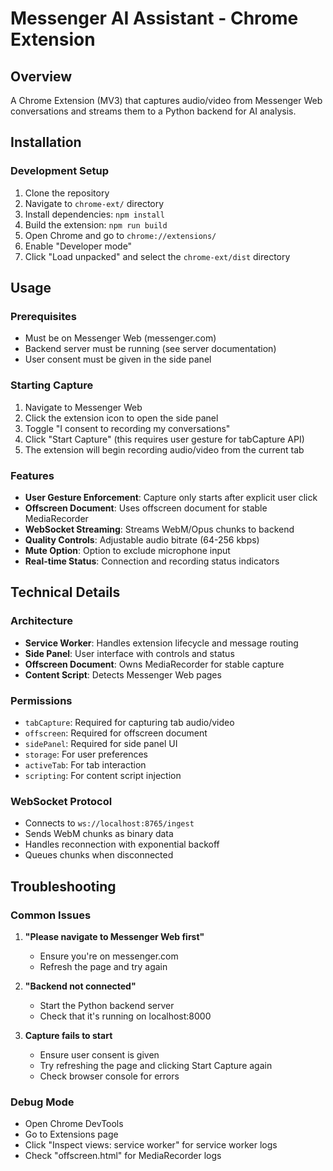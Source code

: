 # Messenger AI Assistant - Chrome Extension

## Overview
A Chrome Extension (MV3) that captures audio/video from Messenger Web conversations and streams them to a Python backend for AI analysis.

## Installation

### Development Setup
1. Clone the repository
2. Navigate to `chrome-ext/` directory
3. Install dependencies: `npm install`
4. Build the extension: `npm run build`
5. Open Chrome and go to `chrome://extensions/`
6. Enable "Developer mode"
7. Click "Load unpacked" and select the `chrome-ext/dist` directory

## Usage

### Prerequisites
- Must be on Messenger Web (messenger.com)
- Backend server must be running (see server documentation)
- User consent must be given in the side panel

### Starting Capture
1. Navigate to Messenger Web
2. Click the extension icon to open the side panel
3. Toggle "I consent to recording my conversations"
4. Click "Start Capture" (this requires user gesture for tabCapture API)
5. The extension will begin recording audio/video from the current tab

### Features
- **User Gesture Enforcement**: Capture only starts after explicit user click
- **Offscreen Document**: Uses offscreen document for stable MediaRecorder
- **WebSocket Streaming**: Streams WebM/Opus chunks to backend
- **Quality Controls**: Adjustable audio bitrate (64-256 kbps)
- **Mute Option**: Option to exclude microphone input
- **Real-time Status**: Connection and recording status indicators

## Technical Details

### Architecture
- **Service Worker**: Handles extension lifecycle and message routing
- **Side Panel**: User interface with controls and status
- **Offscreen Document**: Owns MediaRecorder for stable capture
- **Content Script**: Detects Messenger Web pages

### Permissions
- `tabCapture`: Required for capturing tab audio/video
- `offscreen`: Required for offscreen document
- `sidePanel`: Required for side panel UI
- `storage`: For user preferences
- `activeTab`: For tab interaction
- `scripting`: For content script injection

### WebSocket Protocol
- Connects to `ws://localhost:8765/ingest`
- Sends WebM chunks as binary data
- Handles reconnection with exponential backoff
- Queues chunks when disconnected

## Troubleshooting

### Common Issues
1. **"Please navigate to Messenger Web first"**
   - Ensure you're on messenger.com
   - Refresh the page and try again

2. **"Backend not connected"**
   - Start the Python backend server
   - Check that it's running on localhost:8000

3. **Capture fails to start**
   - Ensure user consent is given
   - Try refreshing the page and clicking Start Capture again
   - Check browser console for errors

### Debug Mode
- Open Chrome DevTools
- Go to Extensions page
- Click "Inspect views: service worker" for service worker logs
- Check "offscreen.html" for MediaRecorder logs
